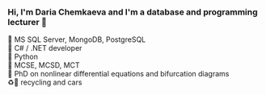 ### Hi, I'm Daria Chemkaeva and I'm a database and programming lecturer 👋

🔭 MS SQL Server, MongoDB, PostgreSQL  
🔭 C# / .NET developer  
🔭 Python  
📕 MCSE, MCSD, MCT  
📕 PhD on nonlinear differential equations and bifurcation diagrams  
♻️🚗 recycling and cars  


<!--
**LSIND/LSIND** is a ✨ _special_ ✨ repository because its `README.md` (this file) appears on your GitHub profile.

Here are some ideas to get you started:

- 🔭 I’m currently working on ...
- 🌱 I’m currently learning ...
- 👯 I’m looking to collaborate on ...
- 🤔 I’m looking for help with ...
- 💬 Ask me about ...
- 📫 How to reach me: ...
- 😄 Pronouns: ...
- ⚡ Fun fact: ...
-->
